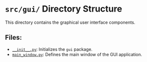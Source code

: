# `src/gui/` Directory Structure

This directory contains the graphical user interface components.

## Files:

*   [`__init__.py`](src/gui/__init__.py): Initializes the `gui` package.
*   [`main_window.py`](src/gui/main_window.py): Defines the main window of the GUI application.
